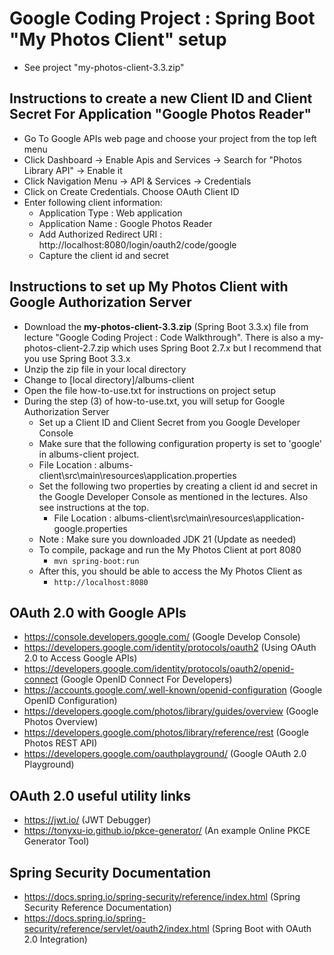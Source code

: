 # Google Coding Project : Spring Boot "My Photos Client" setup
* See project "my-photos-client-3.3.zip"

## Instructions to create a new Client ID and Client Secret For Application "Google Photos Reader"
* Go To Google APIs web page and choose your project from the top left menu 
* Click Dashboard -> Enable Apis and Services -> Search for "Photos Library API" -> Enable it
* Click Navigation Menu -> API & Services -> Credentials
* Click on Create Credentials. Choose OAuth Client ID
* Enter following client information:
  * Application Type : Web application
  * Application Name : Google Photos Reader
  * Add Authorized Redirect URI : http://localhost:8080/login/oauth2/code/google 
  * Capture the client id and secret


## Instructions to set up My Photos Client with Google Authorization Server
* Download the **my-photos-client-3.3.zip** (Spring Boot 3.3.x) file from lecture "Google Coding Project : Code Walkthrough". There is also a my-photos-client-2.7.zip which uses Spring Boot 2.7.x but I recommend that you use Spring Boot 3.3.x
* Unzip the zip file in your local directory 
* Change to [local directory]/albums-client 
* Open the file how-to-use.txt for instructions on project setup 
* During the step (3) of how-to-use.txt, you will setup for Google Authorization Server
  * Set up a Client ID and Client Secret from you Google Developer Console
  * Make sure that the following configuration property is set to 'google' in albums-client project.
  * File Location : albums-client\src\main\resources\application.properties
  * Set the following two properties by creating a client id and secret in the Google Developer Console as mentioned in the lectures. Also see instructions at the top.
    * File Location : albums-client\src\main\resources\application-google.properties <client-id> <client-secret>
  * Note : Make sure you downloaded JDK 21 (Update as needed)
  * To compile, package and run the My Photos Client at port 8080 
    * ```mvn spring-boot:run```
  * After this, you should be able to access the My Photos Client as 
    * ```http://localhost:8080```


## OAuth 2.0 with Google APIs
* https://console.developers.google.com/ (Google Develop Console)
* https://developers.google.com/identity/protocols/oauth2 (Using OAuth 2.0 to Access Google APIs)
* https://developers.google.com/identity/protocols/oauth2/openid-connect (Google OpenID Connect For Developers)
* https://accounts.google.com/.well-known/openid-configuration (Google OpenID Configuration)
* https://developers.google.com/photos/library/guides/overview (Google Photos Overview)
* https://developers.google.com/photos/library/reference/rest (Google Photos REST API)
* https://developers.google.com/oauthplayground/ (Google OAuth 2.0 Playground)

## OAuth 2.0 useful utility links
* https://jwt.io/ (JWT Debugger)
* https://tonyxu-io.github.io/pkce-generator/ (An example Online PKCE Generator Tool)

## Spring Security Documentation
* https://docs.spring.io/spring-security/reference/index.html (Spring Security Reference Documentation)
* https://docs.spring.io/spring-security/reference/servlet/oauth2/index.html (Spring Boot with OAuth 2.0 Integration)
